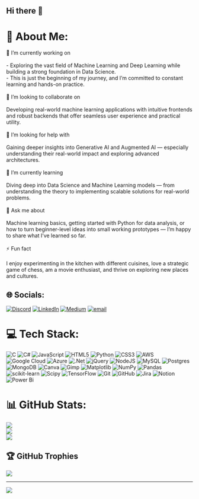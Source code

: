 ## Hi there 👋
# 💫 About Me:
🔭 I’m currently working on <br><br>- Exploring the vast field of Machine Learning and Deep Learning while building a strong foundation in Data Science. <br>- This is just the beginning of my journey, and I’m committed to constant learning and hands-on practice.<br><br>👯 I’m looking to collaborate on<br><br>Developing real-world machine learning applications with intuitive frontends and robust backends that offer seamless user experience and practical utility.<br><br>🤝 I’m looking for help with<br><br>Gaining deeper insights into Generative AI and Augmented AI — especially understanding their real-world impact and exploring advanced architectures.<br><br>🌱 I’m currently learning<br><br>Diving deep into Data Science and Machine Learning models — from understanding the theory to implementing scalable solutions for real-world problems.<br><br>💬 Ask me about<br><br>Machine learning basics, getting started with Python for data analysis, or how to turn beginner-level ideas into small working prototypes — I’m happy to share what I’ve learned so far.<br><br>⚡ Fun fact<br><br>I enjoy experimenting in the kitchen with different cuisines, love a strategic game of chess, am a movie enthusiast, and thrive on exploring new places and cultures.


## 🌐 Socials:
[![Discord](https://img.shields.io/badge/Discord-%237289DA.svg?logo=discord&logoColor=white)](https://discord.gg/js_922) [![LinkedIn](https://img.shields.io/badge/LinkedIn-%230077B5.svg?logo=linkedin&logoColor=white)](https://linkedin.com/in/www.linkedin.com/in/jayshah922) [![Medium](https://img.shields.io/badge/Medium-12100E?logo=medium&logoColor=white)](https://medium.com/@https://medium.com/@thejayshah2002) [![email](https://img.shields.io/badge/Email-D14836?logo=gmail&logoColor=white)](mailto:thejayshah2002@gmail.com) 

# 💻 Tech Stack:
![C](https://img.shields.io/badge/c-%2300599C.svg?style=plastic&logo=c&logoColor=white) ![C#](https://img.shields.io/badge/c%23-%23239120.svg?style=plastic&logo=csharp&logoColor=white) ![JavaScript](https://img.shields.io/badge/javascript-%23323330.svg?style=plastic&logo=javascript&logoColor=%23F7DF1E) ![HTML5](https://img.shields.io/badge/html5-%23E34F26.svg?style=plastic&logo=html5&logoColor=white) ![Python](https://img.shields.io/badge/python-3670A0?style=plastic&logo=python&logoColor=ffdd54) ![CSS3](https://img.shields.io/badge/css3-%231572B6.svg?style=plastic&logo=css3&logoColor=white) ![AWS](https://img.shields.io/badge/AWS-%23FF9900.svg?style=plastic&logo=amazon-aws&logoColor=white) ![Google Cloud](https://img.shields.io/badge/GoogleCloud-%234285F4.svg?style=plastic&logo=google-cloud&logoColor=white) ![Azure](https://img.shields.io/badge/azure-%230072C6.svg?style=plastic&logo=microsoftazure&logoColor=white) ![.Net](https://img.shields.io/badge/.NET-5C2D91?style=plastic&logo=.net&logoColor=white) ![jQuery](https://img.shields.io/badge/jquery-%230769AD.svg?style=plastic&logo=jquery&logoColor=white) ![NodeJS](https://img.shields.io/badge/node.js-6DA55F?style=plastic&logo=node.js&logoColor=white) ![MySQL](https://img.shields.io/badge/mysql-4479A1.svg?style=plastic&logo=mysql&logoColor=white) ![Postgres](https://img.shields.io/badge/postgres-%23316192.svg?style=plastic&logo=postgresql&logoColor=white) ![MongoDB](https://img.shields.io/badge/MongoDB-%234ea94b.svg?style=plastic&logo=mongodb&logoColor=white) ![Canva](https://img.shields.io/badge/Canva-%2300C4CC.svg?style=plastic&logo=Canva&logoColor=white) ![Gimp](https://img.shields.io/badge/Gimp-657D8B?style=plastic&logo=gimp&logoColor=FFFFFF) ![Matplotlib](https://img.shields.io/badge/Matplotlib-%23ffffff.svg?style=plastic&logo=Matplotlib&logoColor=black) ![NumPy](https://img.shields.io/badge/numpy-%23013243.svg?style=plastic&logo=numpy&logoColor=white) ![Pandas](https://img.shields.io/badge/pandas-%23150458.svg?style=plastic&logo=pandas&logoColor=white) ![scikit-learn](https://img.shields.io/badge/scikit--learn-%23F7931E.svg?style=plastic&logo=scikit-learn&logoColor=white) ![Scipy](https://img.shields.io/badge/SciPy-%230C55A5.svg?style=plastic&logo=scipy&logoColor=%white) ![TensorFlow](https://img.shields.io/badge/TensorFlow-%23FF6F00.svg?style=plastic&logo=TensorFlow&logoColor=white) ![Git](https://img.shields.io/badge/git-%23F05033.svg?style=plastic&logo=git&logoColor=white) ![GitHub](https://img.shields.io/badge/github-%23121011.svg?style=plastic&logo=github&logoColor=white) ![Jira](https://img.shields.io/badge/jira-%230A0FFF.svg?style=plastic&logo=jira&logoColor=white) ![Notion](https://img.shields.io/badge/Notion-%23000000.svg?style=plastic&logo=notion&logoColor=white) ![Power Bi](https://img.shields.io/badge/power_bi-F2C811?style=plastic&logo=powerbi&logoColor=black)
# 📊 GitHub Stats:
![](https://github-readme-stats.vercel.app/api?username=js-922&theme=neon&hide_border=false&include_all_commits=false&count_private=false)<br/>
![](https://nirzak-streak-stats.vercel.app/?user=js-922&theme=neon&hide_border=false)<br/>
![](https://github-readme-stats.vercel.app/api/top-langs/?username=js-922&theme=neon&hide_border=false&include_all_commits=false&count_private=false&layout=compact)

## 🏆 GitHub Trophies
![](https://github-profile-trophy.vercel.app/?username=js-922&theme=neon&no-frame=false&no-bg=true&margin-w=4)

---
[![](https://visitcount.itsvg.in/api?id=js-922&icon=5&color=8)](https://visitcount.itsvg.in)

